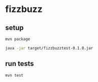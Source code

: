 # fizzbuzz

## setup
```bash
mvn package
```

```bash
java -jar target/fizzbuzztest-0.1.0.jar
```

## run tests
```bash
mvn test
```
